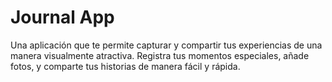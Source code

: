 # Journal App

Una aplicación que te permite capturar y compartir tus experiencias de una manera visualmente atractiva. Registra tus momentos especiales, añade fotos, y comparte tus historias de manera fácil y rápida.
